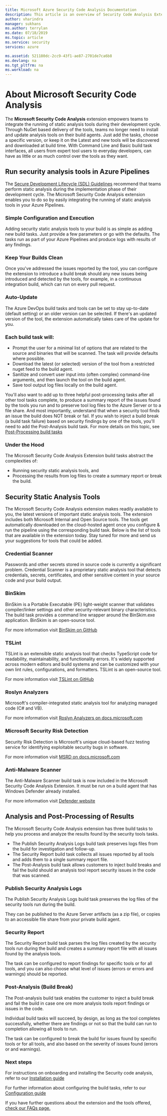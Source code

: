 ```yaml
---
title: Microsoft Azure Security Code Analysis Documentation
description: This article is an overview of Security Code Analysis Extension
author: vharindra
manager: sukhans
ms.author: terrylan
ms.date: 07/18/2019
ms.topic: article
ms.service: security
services: azure

ms.assetid: 521180dc-2cc9-43f1-ae87-2701de7ca6b8
ms.devlang: na
ms.tgt_pltfrm: na
ms.workload: na
---
```

# About Microsoft Security Code Analysis

The **Microsoft Security Code Analysis** extension empowers teams to integrate the running of static analysis tools during their development cycle. Through NuGet based delivery of the tools, teams no longer need to install and update analysis tools on their build agents. Just add the tasks, choose a specific version, or keep it on the Latest and new tools will be discovered and downloaded at build time. With Command Line and Basic build task interfaces, all users from expert tool users to everyday developers, can have as little or as much control over the tools as they want.

## Run security analysis tools in Azure Pipelines

The [Secure Development Lifecycle (SDL) Guidelines](https://www.microsoft.com/securityengineering/sdl/practices) recommend that teams perform static analysis during the implementation phase of their development cycle.
The Microsoft Security Code Analysis extension enables you to do so by easily integrating the running of static analysis tools in your Azure Pipelines.

### Simple Configuration and Execution

Adding security static analysis tools to your build is as simple as adding new build tasks. Just provide a few parameters or go with the defaults. The tasks run as part of your Azure  Pipelines and produce logs with results of any findings.

### Keep Your Builds Clean

Once you've addressed the issues reported by the tool, you can configure the extension to introduce a build break should any new issues being introduced and detected by the tools, for example, in a continuous integration build, which can run on every pull request.

### Auto-Update

The Azure DevOps build tasks and tools can be set to stay up-to-date (default setting) or an older version can be selected. If there's an updated version of the tool, the extension automatically takes care of the update for you.

### Each build task will:
 - Prompt the user for a minimal list of options that are related to the source and binaries that will be scanned. The task will provide defaults where possible.
 - Download the latest (or selected) version of the tool from a restricted nuget feed to the build agent.
 - Sanitize and convert user input into (often complex) command-line arguments, and then launch the tool on the build agent.
 - Save tool output log files locally on the build agent.

You'll also want to add up to three helpful post-processing tasks after all other tool tasks complete, to produce a summary report of the issues found by the tools you run and to preserve tool log files to the Azure Server or to a file share. And most importantly, understand that when a security tool finds an issue the build does NOT break or fail. If you wish to inject a build break (a build task failure) based on security findings by one of the tools, you'll need to add the Post-Analysis build task.
For more details on this topic, see [Post-Processing build tasks](https://docs.microsoft.com/azure/security/develop/sca-customize#customizing-the-post-analysis-build-task) 

### Under the Hood

The Microsoft Security Code Analysis Extension build tasks abstract the complexities of:
  - Running security static analysis tools, and
  - Processing the results from log files to create a summary report or break the build.

## Security Static Analysis Tools

The Microsoft Security Code Analysis extension makes readily available to you, the latest versions of important static analysis tools. The extension includes both Microsoft Internal and Open Source tools. The tools get automatically downloaded on the cloud-hosted agent once you configure & run the pipeline using the corresponding build task. Below is the list of tools that are available in the extension today. 
Stay tuned for more and send us your suggestions for tools that could be added.

### Credential Scanner

Passwords and other secrets stored in source code is currently a significant problem. Credential Scanner is a proprietary static analysis tool that detects credentials, secrets, certificates, and other sensitive content in your source code and your build output.

### BinSkim

BinSkim is a Portable Executable (PE) light-weight scanner that validates compiler/linker settings and other security-relevant binary characteristics. The build task provides a command line wrapper around the BinSkim.exe application. BinSkim is an open-source tool.

For more information visit [BinSkim on GitHub](https://github.com/Microsoft/binskim)

### TSLint

TSLint is an extensible static analysis tool that checks TypeScript code for readability, maintainability, and functionality errors. It's widely supported across modern editors and build systems and can be customized with your own lint rules, configurations, and formatters. TSLint is an open-source tool.

For more information visit [TSLint on GitHub](https://github.com/palantir/tslint)

### Roslyn Analyzers

Microsoft's compiler-integrated static analysis tool for analyzing managed code (C# and VB).

For more information visit [Roslyn Analyzers on docs.microsoft.com](https://docs.microsoft.com/dotnet/standard/analyzers/)

### Microsoft Security Risk Detection

Security Risk Detection is Microsoft's unique cloud-based fuzz testing service for identifying exploitable security bugs in software.

For more information visit [MSRD on docs.microsoft.com](https://docs.microsoft.com/security-risk-detection/)

### Anti-Malware Scanner

The Anti-Malware Scanner build task is now included in the Microsoft Security Code Analysis Extension. It must be run on a build agent that has Windows Defender already installed. 

For more information visit [Defender website](https://aka.ms/defender) 

## Analysis and Post-Processing of Results

The Microsoft Security Code Analysis extension has three build tasks to help you process and analyze the results found by the security tools tasks.
 - The Publish Security Analysis Logs build task preserves logs files from the build for investigation and follow-up.
 - The Security Report build task collects all issues reported by all tools and adds them to a single summary report file.
 - The Post-Analysis build task allows customers to inject build breaks and fail the build should an analysis tool report security issues in the code that was scanned.

### Publish Security Analysis Logs
The Publish Security Analysis Logs build task preserves the log files of the security tools run during the build.

They can be published to the Azure Server artifacts (as a zip file), or copies to an accessible file share from your private build agent.

### Security Report
The Security Report build task parses the log files created by the security tools run during the build and creates a summary report file with all issues found by the analysis tools.

The task can be configured to report findings for specific tools or for all tools, and you can also choose what level of issues (errors or errors and warnings) should be reported.

### Post-Analysis (Build Break)
The Post-analysis build task enables the customer to inject a build break and fail the build in case one ore more analysis tools report findings or issues in the code.

Individual build tasks will succeed, by design, as long as the tool completes successfully, whether there are findings or not so that the build can run to completion allowing all tools to run.

The task can be configured to break the build for issues found by specific tools or for all tools, and also based on the severity of issues found (errors or and warnings).

### Next steps

For instructions on onboarding and installing the Security code analysis, refer to our [Installation guide](sca-install.md)

For further information about configuring the build tasks, refer to our [Configuration guide](sca-customize.md)

If you have further questions about the extension and the tools offered, [check our FAQs page.](sca-faq.md)